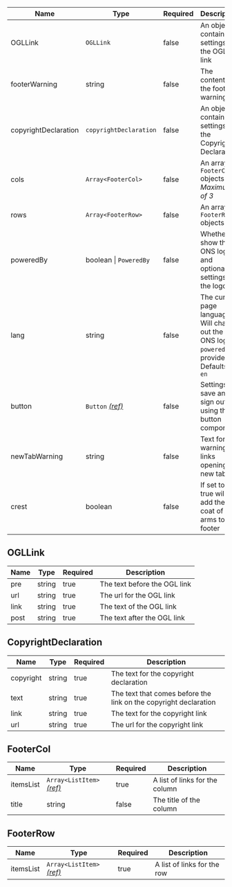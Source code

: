 | Name                 | Type                                   | Required | Description                                                                                          |
| -------------------- | -------------------------------------- | -------- | ---------------------------------------------------------------------------------------------------- |
| OGLLink              | `OGLLink`                              | false    | An object containing settings for the OGL link                                                       |
| footerWarning        | string                                 | false    | The content for the footer warning                                                                   |
| copyrightDeclaration | `copyrightDeclaration`                 | false    | An object containing settings for the Copyright Declaration                                          |
| cols                 | `Array<FooterCol>`                     | false    | An array of `FooterCol` objects. _Maximum of 3_                                                      |
| rows                 | `Array<FooterRow>`                     | false    | An array of `FooterRow` objects                                                                      |
| poweredBy            | boolean &#124; `PoweredBy`             | false    | Whether to show the ONS logo, and optionally settings for the logo                                   |
| lang                 | string                                 | false    | The current page language. Will change out the ONS logo if `poweredBy` is provided. Defaults to `en` |
| button               | `Button` [_(ref)_](/components/button) | false    | Settings for save and sign out using the button component                                            |
| newTabWarning        | string                                 | false    | Text for warning of links opening in new tabs                                                        |
| crest                | boolean                                | false    | If set to true will add the UK coat of arms to the footer                                            |

## OGLLink

| Name | Type   | Required | Description                  |
| ---- | ------ | -------- | ---------------------------- |
| pre  | string | true     | The text before the OGL link |
| url  | string | true     | The url for the OGL link     |
| link | string | true     | The text of the OGL link     |
| post | string | true     | The text after the OGL link  |

## CopyrightDeclaration

| Name      | Type   | Required | Description                                                      |
| --------- | ------ | -------- | ---------------------------------------------------------------- |
| copyright | string | true     | The text for the copyright declaration                           |
| text      | string | true     | The text that comes before the link on the copyright declaration |
| link      | string | true     | The text for the copyright link                                  |
| url       | string | true     | The url for the copyright link                                   |

## FooterCol

| Name      | Type                                                   | Required | Description                    |
| --------- | ------------------------------------------------------ | -------- | ------------------------------ |
| itemsList | `Array<ListItem>` [_(ref)_](/styles/typography/#lists) | true     | A list of links for the column |
| title     | string                                                 | false    | The title of the column        |

## FooterRow

| Name      | Type                                                   | Required | Description                 |
| --------- | ------------------------------------------------------ | -------- | --------------------------- |
| itemsList | `Array<ListItem>` [_(ref)_](/styles/typography/#lists) | true     | A list of links for the row |
